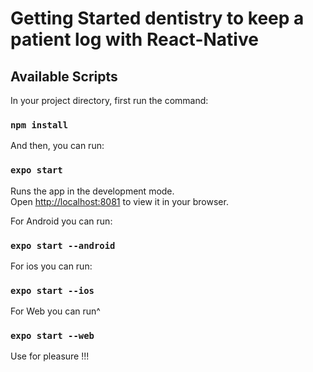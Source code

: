 # Getting Started dentistry to keep a patient log with React-Native

## Available Scripts

In your project directory, first run the command:

### `npm install`

And then, you can run:

### `expo start`

Runs the app in the development mode.\
Open [http://localhost:8081](http://localhost:8081) to view it in your browser.

For Android you can run:

### `expo start --android`

For ios you can run:

### `expo start --ios`

For Web you can run^

### `expo start --web`

Use for pleasure !!!




